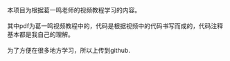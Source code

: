 本项目为根据葛一鸣老师的视频教程学习的内容。<br/><br/>其中pdf为葛一鸣视频教程中的，代码是根据视频中的代码书写而成的，代码注释基本都是我自己的理解。
<br/><br/>为了方便在很多地方学习，所以上传到github.
